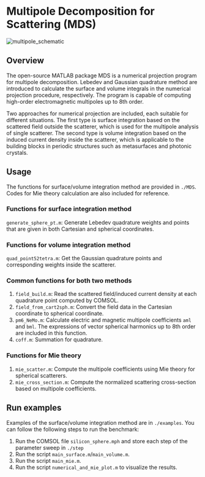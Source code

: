 # Multipole Decomposition for Scattering (MDS)
![multipole_schematic](/assets/img/fig_schematic.png)

## Overview
The open-source MATLAB package MDS is a numerical projection program for multipole decomposition. Lebedev and Gaussian quadrature method are introduced to calculate the surface and volume integrals in the numerical projection procedure, respectively. The program is capable of computing high-order electromagnetic multipoles up to 8th order. 

Two approaches for numerical projection are included, each suitable for different situations. The first type is surface integration based on the scattered field outside the scatterer, which is used for the multipole analysis of single scatterer. The second type is volume integration based on the induced current density inside the scatterer, which is applicable to the building blocks in periodic structures such as metasurfaces and photonic crystals. 

## Usage
The functions for surface/volume integration method are provided in `./MDS`. Codes for Mie theory calculation are also included for reference. 
### Functions for surface integration method
`generate_sphere_pt.m`: Generate Lebedev quadrature weights and points that are given in both Cartesian and spherical coordinates.

### Functions for volume integration method
`quad_point52tetra.m`: Get the Gaussian quadrature points and corresponding weights inside the scatterer. 

### Common functions for both two methods
1. `field_build.m`: Read the scattered field/induced current density at each quadrature point computed by COMSOL.
2. `field_from_cart2sph.m`: Convert the field data in the Cartesian coordinate to spherical coordinate.
3. `pm6_NeMo.m`: Calculate electric and magnetic multipole coefficients `aml` and `bml`. The expressions of vector spherical harmonics up to 8th order are included in this function. 
4. `coff.m`: Summation for quadrature. 

### Functions for Mie theory
1. `mie_scatter.m`: Compute the multipole coefficients using Mie theory for spherical scatterers.
2. `mie_cross_section.m`: Compute the normalized scattering cross-section based on multipole coefficients. 

## Run examples
Examples of the surface/volume integration method are in `./examples`. You can follow the following steps to run the benchmark:
1. Run the COMSOL file `silicon_sphere.mph` and store each step of the parameter sweep in `./step`
2. Run the script `main_surface.m`/`main_volume.m`.
3. Run the script `main_mie.m`.
4. Run the script `numerical_and_mie_plot.m` to visualize the results.

